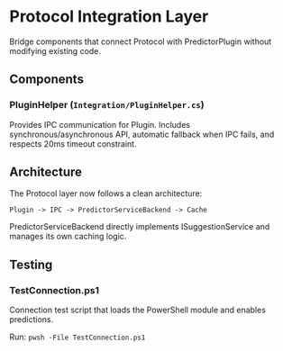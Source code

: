 # Protocol Integration Layer

Bridge components that connect Protocol with PredictorPlugin without modifying existing code.

## Components

### PluginHelper (`Integration/PluginHelper.cs`)
Provides IPC communication for Plugin. Includes synchronous/asynchronous API, automatic fallback when IPC fails, and respects 20ms timeout constraint.

## Architecture

The Protocol layer now follows a clean architecture:
```
Plugin -> IPC -> PredictorServiceBackend -> Cache
```

PredictorServiceBackend directly implements ISuggestionService and manages its own caching logic.

## Testing

### TestConnection.ps1
Connection test script that loads the PowerShell module and enables predictions.

Run: `pwsh -File TestConnection.ps1`
